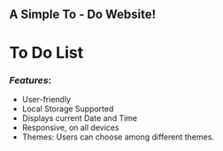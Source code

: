 ## A Simple To - Do Website!

# To Do List


### *Features*:


* User-friendly
* Local Storage Supported
* Displays current Date and Time
* Responsive, on all devices
* Themes: Users can choose among different themes.